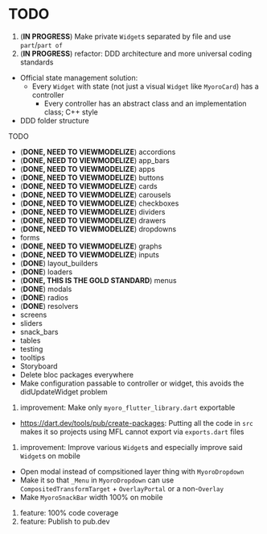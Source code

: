 # TODO

1. (**IN PROGRESS**) Make private `Widget`s separated by file and use `part`/`part of`
1. (**IN PROGRESS**) refactor: DDD architecture and more universal coding standards

- Official state management solution:
  - Every `Widget` with state (not just a visual `Widget` like `MyoroCard`) has a controller
    - Every controller has an abstract class and an implementation class; C++ style
- DDD folder structure

TODO

- (**DONE, NEED TO VIEWMODELIZE**) accordions
- (**DONE, NEED TO VIEWMODELIZE**) app_bars
- (**DONE, NEED TO VIEWMODELIZE**) apps
- (**DONE, NEED TO VIEWMODELIZE**) buttons
- (**DONE, NEED TO VIEWMODELIZE**) cards
- (**DONE, NEED TO VIEWMODELIZE**) carousels
- (**DONE, NEED TO VIEWMODELIZE**) checkboxes
- (**DONE, NEED TO VIEWMODELIZE**) dividers
- (**DONE, NEED TO VIEWMODELIZE**) drawers
- (**DONE, NEED TO VIEWMODELIZE**) dropdowns
- forms
- (**DONE, NEED TO VIEWMODELIZE**) graphs
- (**DONE, NEED TO VIEWMODELIZE**) inputs
- (**DONE**) layout_builders
- (**DONE**) loaders
- (**DONE, THIS IS THE GOLD STANDARD**) menus
- (**DONE**) modals
- (**DONE**) radios
- (**DONE**) resolvers
- screens
- sliders
- snack_bars
- tables
- testing
- tooltips
- Storyboard
- Delete bloc packages everywhere
- Make configuration passable to controller or widget, this avoids the didUpdateWidget problem

1. improvement: Make only `myoro_flutter_library.dart` exportable

- <https://dart.dev/tools/pub/create-packages>: Putting all the code in `src` makes it so projects using MFL cannot export via `exports.dart` files

1. improvement: Improve various `Widget`s and especially improve said `Widget`s on mobile

- Open modal instead of compsitioned layer thing with `MyoroDropdown`
- Make it so that `_Menu` in `MyoroDropdown` can use `CompositedTransformTarget` + `OverlayPortal` or a non-`Overlay`
- Make `MyoroSnackBar` width 100% on mobile

1. feature: 100% code coverage
1. feature: Publish to pub.dev
